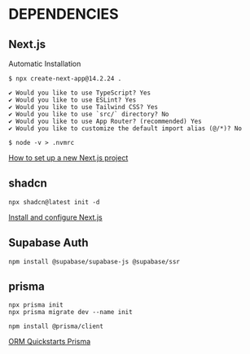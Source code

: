 # DEPENDENCIES

## Next.js

Automatic Installation

```shell
$ npx create-next-app@14.2.24 .

✔ Would you like to use TypeScript? Yes
✔ Would you like to use ESLint? Yes
✔ Would you like to use Tailwind CSS? Yes
✔ Would you like to use `src/` directory? No
✔ Would you like to use App Router? (recommended) Yes
✔ Would you like to customize the default import alias (@/*)? No

$ node -v > .nvmrc
```

[How to set up a new Next.js project](https://nextjs.org/docs/app/getting-started/installation)

## shadcn

```shell
npx shadcn@latest init -d
```

[Install and configure Next.js](https://ui.shadcn.com/docs/installation/next)

## Supabase Auth

```shell
npm install @supabase/supabase-js @supabase/ssr
```

## prisma

```shell
npx prisma init
npx prisma migrate dev --name init
```

```shell
npm install @prisma/client
```

[ORM Quickstarts Prisma](https://supabase.com/docs/guides/database/prisma)

